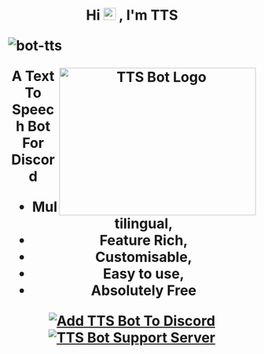 <h1 align="center">Hi <img src="https://media.giphy.com/media/hvRJCLFzcasrR4ia7z/giphy.gif" width="25px"> , I'm TTS

<p align="left"> <img src="https://komarev.com/ghpvc/?username=bot-tts" alt="bot-tts" /></p>

<img align="right" alt="TTS Bot Logo" src="https://github.com/bot-tts/bot-tts/blob/main/assets/images/tts-logo.jpg?raw=true" width="400" height="300" />

<p><b>A Text To Speech Bot For Discord</b></p>

- Multilingual,
- Feature Rich,
- Customisable,
- Easy to use,
- Absolutely Free

<a href="https://discord.com/invite/tts-bot" target="_blank"> <img src="https://github.com/bot-tts/bot-tts/blob/main/assets/images/add-ttsbot-to-discord.png?raw=true" alt="Add TTS Bot To Discord" /> </a>
<a href="https://discord.gg/tts-bot" target="_blank"> <img src="https://github.com/bot-tts/bot-tts/blob/main/assets/images/join-support-server.png?raw=true" alt="TTS Bot Support Server" /> </a>
